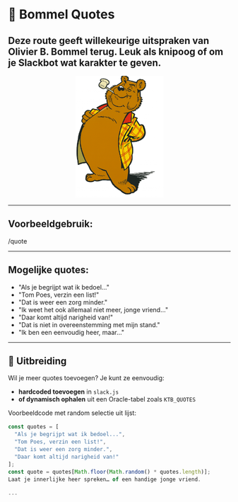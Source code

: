 # 📜 Bommel Quotes

Deze route geeft willekeurige uitspraken van Olivier B. Bommel terug. Leuk als knipoog of om je Slackbot wat karakter te geven.
---

<p align="center">
<img src="docs/bommel.png" alt="BTOP" width="200" height="275"/>  
</p>

---

## Voorbeeldgebruik:
/quote

---

## Mogelijke quotes:

- "Als je begrijpt wat ik bedoel..."
- "Tom Poes, verzin een list!"
- "Dat is weer een zorg minder."
- "Ik weet het ook allemaal niet meer, jonge vriend..."
- "Daar komt altijd narigheid van!"
- "Dat is niet in overeenstemming met mijn stand."
- "Ik ben een eenvoudig heer, maar..."

---

## 🔧 Uitbreiding

Wil je meer quotes toevoegen?
Je kunt ze eenvoudig:

- **hardcoded toevoegen** in `slack.js`
- **of dynamisch ophalen** uit een Oracle-tabel zoals `KTB_QUOTES`

Voorbeeldcode met random selectie uit lijst:
```js
const quotes = [
  "Als je begrijpt wat ik bedoel...",
  "Tom Poes, verzin een list!",
  "Dat is weer een zorg minder.",
  "Daar komt altijd narigheid van!"
];
const quote = quotes[Math.floor(Math.random() * quotes.length)];
Laat je innerlijke heer spreken… of een handige jonge vriend.

---
